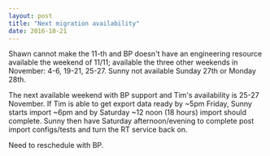 ```yaml
---
layout: post
title: "Next migration availability"
date: 2016-10-21
---
```


Shawn cannot make the 11-th and BP doesn't have an engineering resource available the weekend of 11/11; available the three other weekends in November: 4-6, 19-21, 25-27. Sunny not available Sunday 27th or Monday 28th.

The next available weekend with BP support and Tim's availability is 25-27 November. If Tim is able to get export data ready by ~5pm Friday, Sunny starts import ~6pm and by Saturday ~12 noon (18 hours) import should complete. Sunny then have Saturday afternoon/evening to complete post import configs/tests and turn the RT service back on. 

Need to reschedule with BP.

